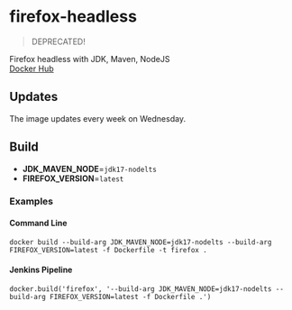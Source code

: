 # firefox-headless

> DEPRECATED!

Firefox headless with JDK, Maven, NodeJS  
[Docker Hub](https://hub.docker.com/r/atools/firefox-headless)

## Updates

The image updates every week on Wednesday.

## Build

- **JDK_MAVEN_NODE**=`jdk17-nodelts`
- **FIREFOX_VERSION**=`latest`

### Examples

#### Command Line

`docker build --build-arg JDK_MAVEN_NODE=jdk17-nodelts --build-arg FIREFOX_VERSION=latest -f Dockerfile -t firefox .`

#### Jenkins Pipeline

`docker.build('firefox', '--build-arg JDK_MAVEN_NODE=jdk17-nodelts --build-arg FIREFOX_VERSION=latest -f Dockerfile .')`
